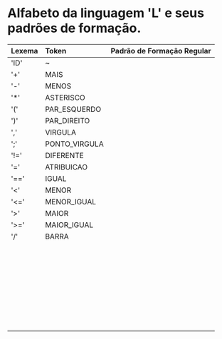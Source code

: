 # Alfabeto da linguagem 'L' e seus padrões de formação. 

| Lexema | Token         | Padrão de Formação Regular |
| :----- | :------------ | :------------------------- |
| 'ID'   | ~             |                            |
| '+'    | MAIS          |                            |
| '-'    | MENOS         |                            |
| '&ast;'| ASTERISCO     |                            |
| '('    | PAR_ESQUERDO  |                            |
| ')'    | PAR_DIREITO   |                            |
| ','    | VIRGULA       |                            |
| ';'    | PONTO_VIRGULA |                            |
| '!='   | DIFERENTE     |                            |
| '='    | ATRIBUICAO    |                            |
| '=='   | IGUAL         |                            |
| '<'    | MENOR         |                            |
| '<='   | MENOR_IGUAL   |                            |
| '>'    | MAIOR         |                            |
| '>='   | MAIOR_IGUAL   |                            |
| '/'    | BARRA         |                            |
|        |               |                            |
|        |               |                            |
|        |               |                            |
|        |               |                            |
|        |               |                            |
|        |               |                            |
|        |               |                            |
|        |               |                            |
|        |               |                            |
|        |               |                            |
|        |               |                            |
|        |               |                            |
|        |               |                            |
|        |               |                            |
|        |               |                            |
|        |               |                            |
|        |               |                            |
|        |               |                            |
|        |               |                            |
|        |               |                            |
|        |               |                            |
|        |               |                            |
|        |               |                            |
|        |               |                            |
|        |               |                            |
|        |               |                            |
|        |               |                            |
|        |               |                            |
|        |               |                            |
|        |               |                            |
|        |               |                            |
|        |               |                            |
|        |               |                            |

